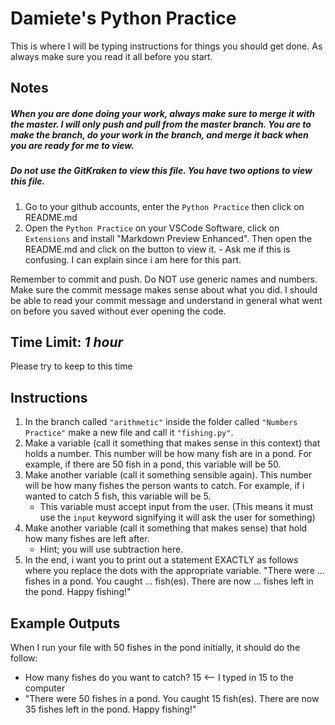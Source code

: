 # Damiete's Python Practice

This is where I will be typing instructions for things you should get done. As always make sure you read it
all before you start.

## Notes

##### When you are done doing your work, always make sure to merge it with the master. I will only push and pull from the master branch. You are to make the branch, do your work in the branch, and merge it back when you are ready for me to view.

##### Do not use the GitKraken to view this file. You have two options to view this file.

1. Go to your github accounts, enter the `Python Practice` then click on README.md
2. Open the `Python Practice` on your VSCode Software, click on `Extensions` and install "Markdown Preview Enhanced". Then open the README.md and click on the button to view it. - Ask me if this is confusing. I can explain since i am here for this part.

Remember to commit and push. Do NOT use generic names and numbers. Make sure the commit message makes sense about what you did. I should be able to read your commit message and understand in general what went on before you saved without ever opening the code.

## Time Limit: _1 hour_

Please try to keep to this time

## Instructions

1. In the branch called `"arithmetic"` inside the folder called `"Numbers Practice"` make a new file and call it `"fishing.py"`.
2. Make a variable (call it something that makes sense in this context) that holds a number. This number will be how many fish are in a pond. For example, if there are 50 fish in a pond, this variable will be 50.
3. Make another variable (call it something sensible again). This number will be how many fishes the person wants to catch. For example, if i wanted to catch 5 fish, this variable will be 5.
   - This variable must accept input from the user. (This means it must use the `input` keyword signifying it will ask the user for something)
4. Make another variable (call it something that makes sense) that hold how many fishes are left after.
   - Hint; you will use subtraction here.
5. In the end, i want you to print out a statement EXACTLY as follows where you replace the dots with the appropriate variable.
   "There were ... fishes in a pond. You caught ... fish(es). There are now ... fishes left in the pond. Happy fishing!"

## Example Outputs

When I run your file with 50 fishes in the pond initially, it should do the follow:

- How many fishes do you want to catch? 15 <-- I typed in 15 to the computer
- "There were 50 fishes in a pond. You caught 15 fish(es). There are now 35 fishes left in the pond. Happy fishing!"
